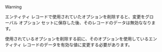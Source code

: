 > [!WARNING]
> エンティティ レコードで使用されていたオプションを削除すると、変更をグローバル オプション セットに保存した後、そのレコードのデータは無効ななります。
>
>使用されているオプションを削除する前に、そのオプションを使用しているエンティティ レコードのデータを有効な値に変更する必要があります。